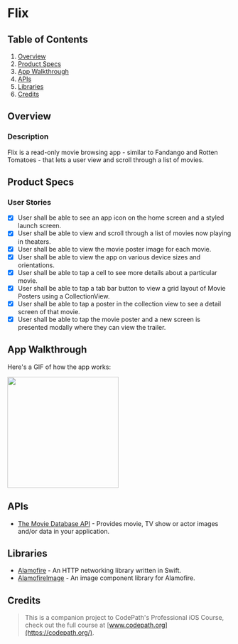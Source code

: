 # Flix

## Table of Contents
1. [Overview](#Overview)
2. [Product Specs](#Product-Specs)
3. [App Walkthrough](#App-Walkthrough)
4. [APIs](#APIs)
5. [Libraries](#Libraries)
6. [Credits](#Credits)

## Overview
### Description

Flix is a read-only movie browsing app - similar to Fandango and Rotten Tomatoes - that lets a user view and scroll through a list of movies.

## Product Specs
### User Stories

- [x] User shall be able to see an app icon on the home screen and a styled launch screen.
- [x] User shall be able to view and scroll through a list of movies now playing in theaters.
- [x] User shall be able to view the movie poster image for each movie.
- [x] User shall be able to view the app on various device sizes and orientations.
- [x] User shall be able to tap a cell to see more details about a particular movie.
- [x] User shall be able to tap a tab bar button to view a grid layout of Movie Posters using a CollectionView.
- [x] User shall be able to tap a poster in the collection view to see a detail screen of that movie.
- [x] User shall be able to tap the movie poster and a new screen is presented modally where they can view the trailer.

## App Walkthrough

Here's a GIF of how the app works:

<img src="https://user-images.githubusercontent.com/35745973/81526152-b3e0d100-930b-11ea-8964-b36eeeafd536.gif" width=250>

## APIs

- [The Movie Database API](https://developers.themoviedb.org/4/getting-started/authorization) - Provides movie, TV show or actor images and/or data in your application.

## Libraries

- [Alamofire](https://github.com/Alamofire/Alamofire) - An HTTP networking library written in Swift.
- [AlamofireImage](https://github.com/Alamofire/AlamofireImage) - An image component library for Alamofire.

## Credits

>This is a companion project to CodePath's Professional iOS Course, check out the full course at [www.codepath.org](https://codepath.org/).
